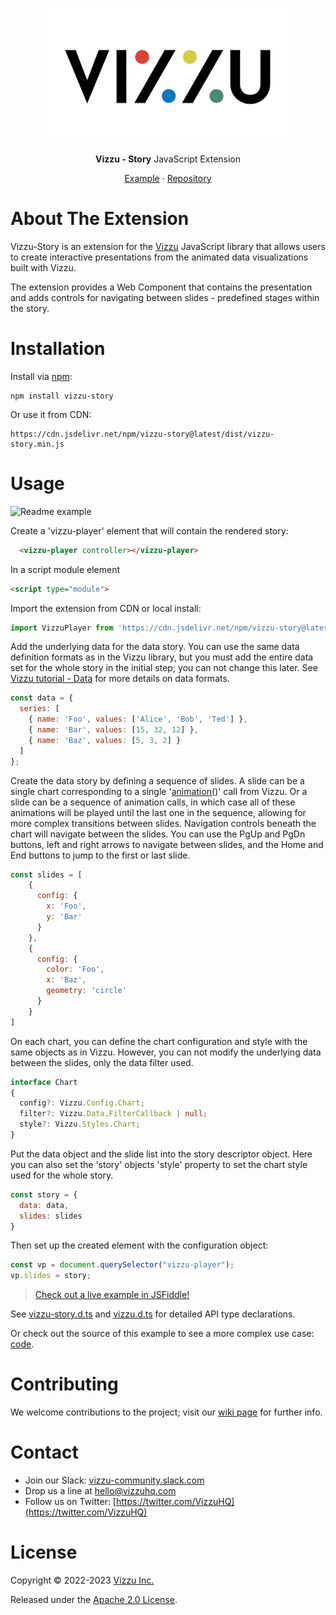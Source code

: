 <p align="center">
  <a href="https://github.com/vizzuhq/vizzu-lib">
    <img src="https://github.com/vizzuhq/vizzu-lib-doc/raw/main/docs/readme/infinite-60.gif" alt="Vizzu" />
  </a>
  <p align="center"><b>Vizzu - Story</b> JavaScript Extension</p>
  <p align="center">
    <a href="https://vizzuhq.github.io/vizzu-ext-js-story/docs/">Example</a>
    · <a href="https://github.com/vizzuhq/vizzu-ext-js-story/">Repository</a>
  </p>
</p>

# About The Extension

Vizzu-Story is an extension for the [Vizzu](https://github.com/vizzuhq/vizzu-lib) 
JavaScript library that allows users to create interactive presentations from the animated data visualizations built with Vizzu.

The extension provides a Web Component that contains the presentation and adds 
controls for navigating between slides - predefined stages within the story.

# Installation

Install via [npm](https://www.npmjs.com/package/vizzu-story):

    npm install vizzu-story

Or use it from CDN:

    https://cdn.jsdelivr.net/npm/vizzu-story@latest/dist/vizzu-story.min.js

# Usage

![Readme example](assets/readme-example.gif)

Create a 'vizzu-player' element that will contain the rendered story:

```html
  <vizzu-player controller></vizzu-player>
```

In a script module element

```html
<script type="module">
```

Import the extension from CDN or local install:

```javascript
import VizzuPlayer from 'https://cdn.jsdelivr.net/npm/vizzu-story@latest/dist/vizzu-story.min.js';
```

Add the underlying data for the data story. You can use the same data definition 
formats as in the Vizzu library, but you must add the entire data set for the 
whole story in the initial step; you can not change this later. 
See [Vizzu tutorial - Data](https://lib.vizzuhq.com/latest/#chapter-0.1) for more details on data formats.

```javascript
const data = {
  series: [
    { name: 'Foo', values: ['Alice', 'Bob', 'Ted'] },
    { name: 'Bar', values: [15, 32, 12] },
    { name: 'Baz', values: [5, 3, 2] }
  ]
};
```

Create the data story by defining a sequence of slides. A slide can be a single 
chart corresponding to a single '[animation()](https://lib.vizzuhq.com/latest/#chapter-0.0)' call from Vizzu.
Or a slide can be a sequence of animation calls, in which case all of these animations 
will be played until the last one in the sequence, allowing for more complex transitions between slides. 
Navigation controls beneath the chart will navigate between the slides. You can use the PgUp and PgDn buttons, 
left and right arrows to navigate between slides, and the Home and End buttons to jump to the first or last slide.

```javascript
const slides = [
    {
      config: {
        x: 'Foo',
        y: 'Bar'
      }
    },
    {
      config: {
        color: 'Foo',
        x: 'Baz', 
        geometry: 'circle' 
      }
    }
]
```

On each chart, you can define the chart configuration and style with the same 
objects as in Vizzu. However, you can not modify the underlying data between the 
slides, only the data filter used.

```typescript
interface Chart
{
  config?: Vizzu.Config.Chart;
  filter?: Vizzu.Data.FilterCallback | null;
  style?: Vizzu.Styles.Chart;
}
```

Put the data object and the slide list into the story descriptor object.
Here you can also set the 'story' objects 'style' property to set the chart style used for the whole story.

```javascript
const story = {
  data: data,
  slides: slides
}
```

Then set up the created element with the configuration object:

```javascript
const vp = document.querySelector("vizzu-player");
vp.slides = story;
```

> [Check out a live example in JSFiddle!](https://jsfiddle.net/VizzuHQ/topcmuyf/3/)

See [vizzu-story.d.ts](https://github.com/vizzuhq/vizzu-ext-js-story/blob/main/src/vizzu-story.d.ts) 
and [vizzu.d.ts](https://cdn.jsdelivr.net/npm/vizzu@latest/dist/vizzu.d.ts) for detailed API type declarations.

Or check out the source of this example to see a more complex use case:
[code](https://github.com/vizzuhq/vizzu-ext-js-story/blob/main/docs/index.js).

# Contributing

We welcome contributions to the project; visit our [wiki page](https://github.com/vizzuhq/vizzu-lib/wiki) for further info.

# Contact

* Join our Slack: [vizzu-community.slack.com](https://join.slack.com/t/vizzu-community/shared_invite/zt-w2nqhq44-2CCWL4o7qn2Ns1EFSf9kEg)
* Drop us a line at hello@vizzuhq.com
* Follow us on Twitter: [https://twitter.com/VizzuHQ](https://twitter.com/VizzuHQ)

# License

Copyright © 2022-2023 [Vizzu Inc.](https://vizzuhq.com)

Released under the [Apache 2.0 License](https://github.com/vizzuhq/vizzu-lib/blob/main/LICENSE).
